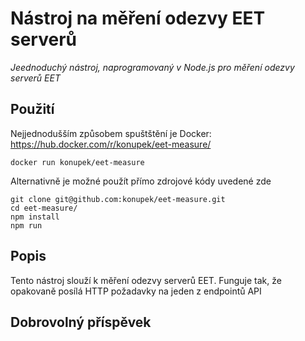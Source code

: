 # Nástroj na měření odezvy EET serverů
*Jeednoduchý nástroj, naprogramovaný v Node.js pro měření odezvy serverů EET*

## Použití ##

Nejjednodušším způsobem spuštštění je Docker:
https://hub.docker.com/r/konupek/eet-measure/

    docker run konupek/eet-measure

Alternativně je možné použít přímo zdrojové kódy uvedené zde

    git clone git@github.com:konupek/eet-measure.git
    cd eet-measure/
    npm install
    npm run

## Popis ##
Tento nástroj slouží k měření odezvy serverů EET. Funguje tak, že opakovaně posílá HTTP požadavky na jeden z endpointů API

## Dobrovolný příspěvek ##
